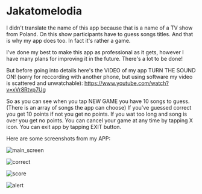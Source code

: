 # Jakatomelodia

I didn't translate the name of this app because that is a name of a TV show from Poland. On this show participants have to guess songs titles. And that is why my app does too. In fact it's rather a game.

I've done my best to make this app as professional as it gets, however I have many plans for improving it in the future. There's a lot to be done!

But before going into details here's the VIDEO of my app TURN THE SOUND ON! (sorry for reccording with another phone, but using software my video is scattered and unwatchable): https://www.youtube.com/watch?v=xVr8Rtvp7Ug

So as you can see when you tap NEW GAME you have 10 songs to guess. (There is an array of songs the app can choose) If you've guessed correct you get 10 points if not you get no points. If you wat too long and song is over you get no points. You can cancel your game at any time by tapping X icon. You can exit app by tapping EXIT button.

Here are some screenshots from my APP:

![main_screen](https://cloud.githubusercontent.com/assets/15012920/25775431/4801bc16-32a5-11e7-9ea4-a482ce0683c9.png)

![correct](https://cloud.githubusercontent.com/assets/15012920/25775433/51fbf97a-32a5-11e7-8a2d-371d03ed012e.png)

![score](https://cloud.githubusercontent.com/assets/15012920/25775435/5b77fe68-32a5-11e7-8c5b-58d0a37fd0b3.png)

![alert](https://cloud.githubusercontent.com/assets/15012920/25775437/64461dcc-32a5-11e7-9786-22994468bea4.png)
